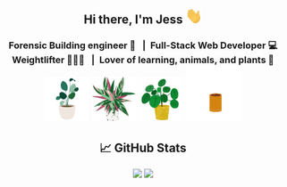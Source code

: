 <h2 align="center">
Hi there, I'm Jess <img src="https://raw.githubusercontent.com/jessoliva/jessoliva/main/assets/hi.gif" width="30px">
</h2>

<h3 align="center">
Forensic Building engineer 🏬 &ensp;|&ensp;Full-Stack Web Developer 💻 
</br>
Weightlifter 🏋🏽‍♀️ &ensp;|&ensp;Lover of learning, animals, and plants 🌱

</br>
<img src="https://raw.githubusercontent.com/jessoliva/jessoliva/main/assets/plant.gif" width="80px">
<img src="https://raw.githubusercontent.com/jessoliva/jessoliva/main/assets/plant6.gif" width="80px">
<img src="https://raw.githubusercontent.com/jessoliva/jessoliva/main/assets/plant2.gif" width="80px">
<img src="https://raw.githubusercontent.com/jessoliva/jessoliva/main/assets/plant5.gif" width="100px">
</h3> 

<h2 align="center">
📈 GitHub Stats 
</h2>
<p align="center">
<img src="https://github-readme-stats.vercel.app/api/top-langs/?username=jessoliva&layout=compact&theme=nightowl">

<img src="https://github-readme-stats.vercel.app/api?username=jessoliva&theme=nightowl&show_icons=true&count_private=true">
</p>



<!--
https://raw.githubusercontent.com/<User>/<Repository>/<branch>/<path/to/gif>

**jessoliva/jessoliva** is a ✨ _special_ ✨ repository because its `README.md` (this file) appears on your GitHub profile.

Here are some ideas to get you started:

- 🔭 I’m currently working on ...
- 🌱 I’m currently learning ...
- 👯 I’m looking to collaborate on ...
- 🤔 I’m looking for help with ...
- 💬 Ask me about ...
- 📫 How to reach me: ...
- 😄 Pronouns: ...
- ⚡ Fun fact: ...
-->